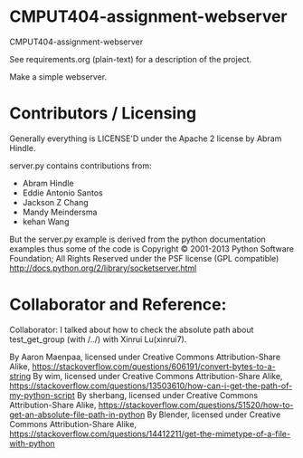 CMPUT404-assignment-webserver
=============================

CMPUT404-assignment-webserver

See requirements.org (plain-text) for a description of the project.

Make a simple webserver.

Contributors / Licensing
========================

Generally everything is LICENSE'D under the Apache 2 license by Abram Hindle.

server.py contains contributions from:

* Abram Hindle
* Eddie Antonio Santos
* Jackson Z Chang
* Mandy Meindersma 
* kehan Wang

But the server.py example is derived from the python documentation
examples thus some of the code is Copyright © 2001-2013 Python
Software Foundation; All Rights Reserved under the PSF license (GPL
compatible) http://docs.python.org/2/library/socketserver.html




Collaborator and Reference:
========================

Collaborator: I talked about how to check the absolute path about test_get_group (with /../) with Xinrui Lu(xinrui7).


By Aaron Maenpaa, licensed under Creative Commons Attribution-Share Alike, 
	https://stackoverflow.com/questions/606191/convert-bytes-to-a-string
By wim, licensed under Creative Commons Attribution-Share Alike, 
	https://stackoverflow.com/questions/13503610/how-can-i-get-the-path-of-my-python-script
By sherbang, licensed under Creative Commons Attribution-Share Alike, 
	https://stackoverflow.com/questions/51520/how-to-get-an-absolute-file-path-in-python
By Blender, licensed under Creative Commons Attribution-Share Alike, 
	https://stackoverflow.com/questions/14412211/get-the-mimetype-of-a-file-with-python
